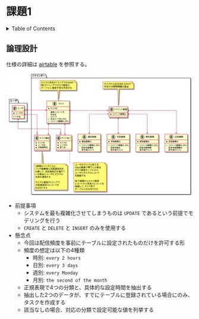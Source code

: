 # 課題1

<!-- START doctoc generated TOC please keep comment here to allow auto update -->
<!-- DON'T EDIT THIS SECTION, INSTEAD RE-RUN doctoc TO UPDATE -->
<details>
<summary>Table of Contents</summary>

- [論理設計](#%E8%AB%96%E7%90%86%E8%A8%AD%E8%A8%88)

</details>
<!-- END doctoc generated TOC please keep comment here to allow auto update -->

## 論理設計

仕様の詳細は [airtable](https://airtable.com/tblTnXBXFOYJ0J7lZ/viwyi8muFtWUlhNKG/reckOBNlLbwf5m8ut?blocks=hide) を参照する。

![](../assets/penpen-v2.png)

- 前提事項
  - システムを最も複雑化させてしまうものは `UPDATE` であるという前提でモデリングを行う
  - `CREATE` と `DELETE` と `INSERT` のみを使用する
- 懸念点
  - 今回は配信頻度を事前にテーブルに設定されたものだけを許可する形
  - 頻度の想定は以下の4種類
    - 時別: `every 2 hours`
    - 日別: `every 3 days`
    - 週別: `every Monday`
    - 月別: `the second of the month` 
  - 正規表現で4つの分類と、具体的な設定時間を抽出する
  - 抽出した2つのデータが、すでにテーブルに登録されている場合にのみ、タスクを作成する
  - 該当なしの場合、対応の分類で設定可能な値を列挙する
